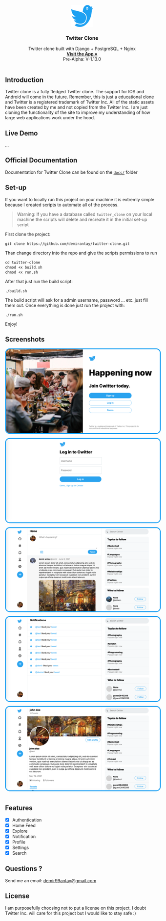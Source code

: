 <p align="center">
    <img src="branding/logo.png" alt="Repository logo" width="72" height="72">
</p>

<h3 align="center">Twitter Clone</h3>

<p align="center">
  Twitter clone built with Django + PostgreSQL + Nginx
  <br>
  <a href=""><strong>Visit the App »</strong></a>
  <br>
  Pre-Alpha: V-1.13.0
  <br>
  <br>
</p>

## Introduction

Twitter clone is a fully fledged Twitter clone. The support for IOS and Android will come in the future. Remember, this is just a educational clone and Twitter is a registered trademark of Twitter Inc. All of the static assets have been created by me and not copied from the Twitter Inc. I am just cloning the functionality of the site to improve my understanding of how large web applications work under the hood.

## Live Demo

...

## Official Documentation

Documentation for Twitter Clone can be found on the [`docs/`](./docs) folder

## Set-up

If you want to locally run this project on your machine it is extremly simple because I created scripts to automate all of the process.

> Warning: If you have a database called `twitter_clone` on your local machine the scripts will delete and recreate it in the initial set-up script

First clone the project:
```
git clone https://github.com/demirantay/twitter-clone.git
```
Than change directory into the repo and give the scripts permissions to run
```
cd twitter-clone
chmod +x build.sh
chmod +x run.sh
```
After that just run the build script:
```
./build.sh
```
The build script will ask for a admin username, password ... etc. just fill them out. Once everything is done just run the project with:
```
./run.sh
```
Enjoy!

## Screenshots

<img src="./docs/ss/1.png" style="border:3px solid #1DA1F2; border-radius:15px; margin-bottom:10px;">

<img src="./docs/ss/2.png" style="border:3px solid #1DA1F2; border-radius:15px; margin-bottom:10px;">

<img src="./docs/ss/3.png" style="border:3px solid #1DA1F2; border-radius:15px; margin-bottom:10px;">

<img src="./docs/ss/4.png" style="border:3px solid #1DA1F2; border-radius:15px; margin-bottom:10px;">

<img src="./docs/ss/5.png" style="border:3px solid #1DA1F2; border-radius:15px; margin-bottom:10px;">

## Features

- [x] Authentication
- [x] Home Feed
- [x] Explore
- [x] Notification
- [x] Profile
- [x] Settings
- [x] Search

## Questions ?

Send me an email: demir99antay@gmail.com

## License

I am purposefully choosing not to put a license on this project. I doubt Twitter Inc. will care for this project but I would like to stay safe :)
